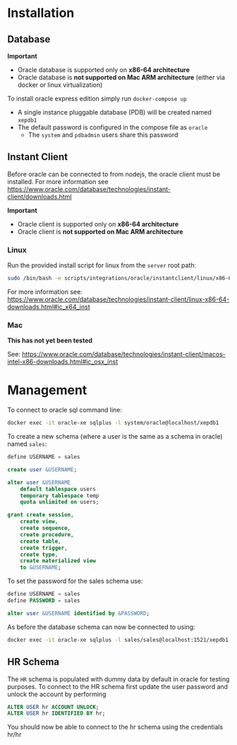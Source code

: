 # Installation

## Database

**Important**

- Oracle database is supported only on **x86-64 architecture**
- Oracle database is **not supported on Mac ARM architecture** (either via docker or linux virtualization)

To install oracle express edition simply run `docker-compose up`

- A single instance pluggable database (PDB) will be created named `xepdb1`
- The default password is configured in the compose file as `oracle`
  - The `system` and `pdbadmin` users share this password

## Instant Client

Before oracle can be connected to from nodejs, the oracle client must be installed.
For more information see https://www.oracle.com/database/technologies/instant-client/downloads.html

**Important**

- Oracle client is supported only on **x86-64 architecture**
- Oracle client is **not supported on Mac ARM architecture**

### Linux

Run the provided install script for linux from the `server` root path:

```bash
sudo /bin/bash -e scripts/integrations/oracle/instantclient/linux/x86-64/install.sh
```

For more information see: https://www.oracle.com/database/technologies/instant-client/linux-x86-64-downloads.html#ic_x64_inst

### Mac

**This has not yet been tested**

See: https://www.oracle.com/database/technologies/instant-client/macos-intel-x86-downloads.html#ic_osx_inst

# Management

To connect to oracle sql command line:

```bash
docker exec -it oracle-xe sqlplus -l system/oracle@localhost/xepdb1
```

To create a new schema (where a user is the same as a schema in oracle) named `sales`:

```sql
define USERNAME = sales

create user &USERNAME;

alter user &USERNAME
    default tablespace users
    temporary tablespace temp
    quota unlimited on users;

grant create session,
    create view,
    create sequence,
    create procedure,
    create table,
    create trigger,
    create type,
    create materialized view
    to &USERNAME;
```

To set the password for the sales schema use:

```sql
define USERNAME = sales
define PASSWORD = sales

alter user &USERNAME identified by &PASSWORD;
```

As before the database schema can now be connected to using:

```bash
docker exec -it oracle-xe sqlplus -l sales/sales@localhost:1521/xepdb1
```

## HR Schema

The `HR` schema is populated with dummy data by default in oracle for testing purposes.
To connect to the HR schema first update the user password and unlock the account by performing

```sql
ALTER USER hr ACCOUNT UNLOCK;
ALTER USER hr IDENTIFIED BY hr;
```

You should now be able to connect to the hr schema using the credentials hr/hr
